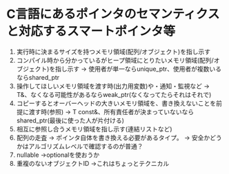 # C言語にあるポインタのセマンティクスと対応するスマートポインタ等

1. 実行時に決まるサイズを持つメモリ領域(配列/オブジェクト)を指し示す
2. コンパイル時から分かっているがヒープ領域にとりたいメモリ領域(配列/オブジェクト)を指し示す
→ 使用者が単一ならunique_ptr、使用者が複数いるならshared_ptr
3. 操作してほしいメモリ領域を渡す時(出力用変数)や・通知・監視など
→ T&、なくなる可能性があるならweak_ptr(なくなってたらそれはそれで)
4. コピーするとオーバーヘッドの大きいメモリ領域を、書き換えないことを前提に渡す時(参照)
→ T const&、所有責任者が決まっていないならshared_ptr(最後に使った人が片付ける)
5. 相互に参照し合うメモリ領域を指し示す(連結リストなど)
6. 配列の走査
→ ポインタ自体を書き換える必要があるタイプ。
→ 安全かどうかはアルゴリズムレベルで確認するのが普通？
7. nullable
→optionalを使おうか
8. 重複のないオブジェクトID
→これはちょっとテクニカル

